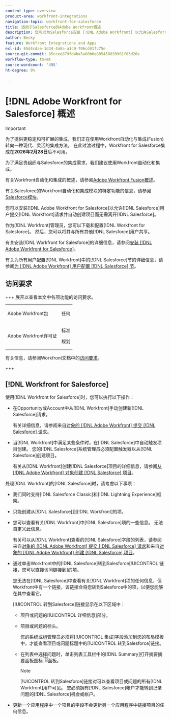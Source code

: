 ```yaml
---
content-type: overview
product-area: workfront-integrations
navigation-topic: workfront-for-salesforce
title: 适用于Salesforce的Adobe Workfront概述
description: 您可以为Salesforce安装 [!DNL Adobe Workfront] 以允许Salesforce用户提交 [!DNL Workfront] 请求并自动创建项目，而无需离开Salesforce。
author: Becky
feature: Workfront Integrations and Apps
exl-id: 65d4cdae-1d34-4a8a-a1c0-706cd41fc75e
source-git-commit: 85ccee879fd4ba5a80b6e885458839901f83d26e
workflow-type: tm+mt
source-wordcount: '495'
ht-degree: 0%

---
```


# [!DNL Adobe Workfront for Salesforce] 概述

<!-- Audited: 5/2025 -->

>[!IMPORTANT]
>
>为了提供更稳定和可扩展的集成，我们正在使用Workfront自动化与集成(Fusion)转向一种现代、灵活的集成方法。 在此过渡过程中，Workfront for Salesforce集成在&#x200B;**2026年2月28日**&#x200B;后不可用。
>
>为了满足贵组织与Salesforce的集成需求，我们建议使用Workfront自动化和集成。
>
>有关Workfront自动化和集成的概述，请参阅[Adobe Workfront Fusion概述](https://experienceleague.adobe.com/zh-hans/docs/workfront-fusion/using/get-started-with-fusion/understand-workfront-fusion/workfront-fusion-overview)。
>
>有关Salesforce的Workfront自动化和集成模块的特定功能的信息，请参阅[Salesforce模块](https://experienceleague.adobe.com/zh-hans/docs/workfront-fusion/using/references/apps-and-their-modules/third-party-app-connectors/salesforce-modules)。

您可以安装[!DNL Adobe Workfront for Salesforce]以允许[!DNL Salesforce]用户提交[!DNL Workfront]请求并自动创建项目而无需离开[!DNL Salesforce]。

作为[!DNL Workfront]管理员，您可以下载和配置[!DNL Workfront for Salesforce]。 然后，您可以将其与所有其他[!DNL Salesforce]用户共享。

有关安装[!DNL Workfront for Salesforce]的详细信息，请参阅[安装 [!DNL Adobe Workfront for Salesforce]](../../workfront-integrations-and-apps/using-workfront-with-salesforce/install-workfront-for-salesforce.md)。

有关为所有用户配置[!DNL Workfront]中的[!DNL Salesforce]节的详细信息，请参阅[为 [!DNL Adobe Workfront] 用户配置 [!DNL Salesforce] 节](../../workfront-integrations-and-apps/using-workfront-with-salesforce/configure-wf-section-for-salesforce-users.md)。

## 访问要求

+++ 展开以查看本文中各项功能的访问要求。

<table style="table-layout:auto"> 
 <col> 
 <col> 
 <tbody> 
  <tr> 
   <td role="rowheader">Adobe Workfront包</td> 
   <td> <p>任何</p> </td> 
  </tr> 
  <tr> 
   <td role="rowheader">Adobe Workfront许可证</td> 
   <td> <p>标准</p>
   <p>规划</p> </td> 
  </tr> 
 </tbody> 
</table>

有关信息，请参阅Workfront文档中的[访问要求](/help/quicksilver/administration-and-setup/add-users/access-levels-and-object-permissions/access-level-requirements-in-documentation.md)。

+++

## [!DNL Workfront for Salesforce]

使用[!DNL Workfront for Salesforce]时，您可以执行以下操作：

* 在Opportunity或Account中从[!DNL Workfront]手动创建新[!DNL Salesforce]请求。

  有关详细信息，请参阅来自[对象的 [!DNL Adobe Workfront] 提交 [!DNL Salesforce] 请求](../../workfront-integrations-and-apps/using-workfront-with-salesforce/submit-workfront-requests-from-salesforce-objects.md)。

* 当[!DNL Workfront]中满足某些条件时，在[!DNL Salesforce]中自动触发项目创建。 您的[!DNL Salesforce]系统管理员必须配置触发器以从[!DNL Salesforce]创建项目。

  有关从[!DNL Workfront]创建[!DNL Salesforce]项目的详细信息，请参阅[从 [!DNL Adobe Workfront] 对象创建 [!DNL Salesforce] 项目](../../workfront-integrations-and-apps/using-workfront-with-salesforce/create-wf-projects-from-salesforce-objects.md)。

处理[!DNL Workfront]的[!DNL Salesforce]时，请考虑以下事项：

* 我们同时支持[!DNL Salesforce Classic]和[!DNL Lightning Experience]框架。
* 只能创建从[!DNL Salesforce]到[!DNL Workfront]的项。
* 您可以查看有关[!DNL Workfront]中[!DNL Salesforce]项的一些信息。 无法自定义此信息。

  有关可以从[!DNL Workfront]查看的[!DNL Salesforce]字段的列表，请参阅来自[对象的 [!DNL Adobe Workfront] 提交 [!DNL Salesforce] 请求](../../workfront-integrations-and-apps/using-workfront-with-salesforce/submit-workfront-requests-from-salesforce-objects.md)和来自[对象的 [!DNL Adobe Workfront] 创建 [!DNL Salesforce] 项目](../../workfront-integrations-and-apps/using-workfront-with-salesforce/create-wf-projects-from-salesforce-objects.md)。

* 通过单击Workfront中的[!DNL Salesforce]转到Salesforce[!UICONTROL 链接，您可以直接访问链接到]的项。

  您无法在[!DNL Salesforce]中查看有关[!DNL Workfront]项的任何信息，但Workfront中有一个链接，该链接会将您转到Salesforce中的项，以便您能够在其中查看它。

  [!UICONTROL 转到Salesforce]链接显示在以下区域中：

   * 项目或问题的[!UICONTROL 详细信息]部分。
   * 项目或问题的标头。

     您的系统或组管理员必须将[!UICONTROL 集成]字段添加到您的布局模板中，才能查看项目或问题标题中的[!UICONTROL 转到Salesforce]链接。
   * 在列表中选择问题时，单击列表工具栏中的[!DNL Summary]打开摘要摘要面板图标![后问题的](assets/summary-panel-icon.png)面板。

     >[!NOTE]
     >
     >[!UICONTROL 转到Salesforce]链接对可以查看项目或问题的所有[!DNL Workfront]用户可见。 您必须拥有[!DNL Salesforce]帐户才能转到记录问题的[!DNL Salesforce]机会或帐户。

* 更新一个应用程序中一个项目的字段不会更新另一个应用程序中链接项目的任何信息。
